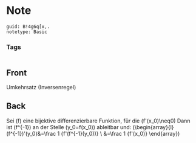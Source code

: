# Note
```
guid: B!4g6q[x,.
notetype: Basic
```

### Tags
```
```

## Front
Umkehrsatz (Inversenregel)

## Back
Sei \(f\) eine bijektive differenzierbare Funktion, für die \(f'(x_0)\neq0\)
Dann ist \(f^{-1}\) an der Stelle \(y_0=f(x_0)\) ableitbar und:
\(\begin{array}{l}
(f^{-1})'(y_0)&=\frac 1 {f'(f^{-1}(y_0))} \\
&=\frac 1 {f'(x_0)}
\end{array}\)

